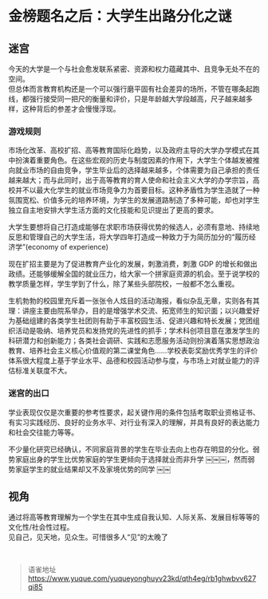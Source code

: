 # 金榜题名之后：大学生出路分化之谜
## 迷宫

今天的大学是一个与社会愈发联系紧密、资源和权力蕴藏其中、且竞争无处不在的空间。  
但总体而言教育机构还是一个可以强行磨平固有社会差异的场所，不管在哪条起跑线，都强行接受同一把尺的衡量和评价，只是年龄越大学段越高，尺子越来越多样，这种背后的参差才会慢慢浮现。

### 游戏规则

市场化改革、高校扩招、高等教育国际化趋势，以及政府主导的大学办学模式在其中扮演着重要角色。在这些宏观的历史与制度因素的作用下，大学生个体越发被推向就业市场的自由竞争，学生毕业后的选择越来越多，个体需要为自己承担的责任越来越大；而与此同时，出于高等教育的育人使命和社会主义大学的办学宗旨，高校并不以最大化学生的就业市场竞争力为首要目标。这种矛盾性为学生造就了一种氛围宽松、价值多元的培养环境，为学生的发展道路制造了多种可能，却也对学生独立自主地安排大学生活方面的文化技能和见识提出了更高的要求。

大学生要想将自己打造成能够在求职市场获得优势的候选人，必须有意地、持续地反思和管理自己的大学生活，将大学四年打造成一种致力于为简历加分的“履历经济学”(economy of experience)

现在扩招主要是为了促进教育产业化的发展，刺激消费，刺激 GDP 的增长和做出政绩。还能够缓解全国的就业压力，给大家一个拼家庭资源的机会。至于说学校的教学质量怎样，学生学到了什么，除了某些头部院校，一般都不怎么重视。

生机勃勃的校园里充斥着一张张令人炫目的活动海报，看似杂乱无章，实则各有其理：讲座主要由院系举办，目的是增强学术交流、拓宽师生的知识面；以兴趣爱好为基础组建的各类学生社团则有助于丰富校园生活、促进兴趣和特长发展；党团组织活动是吸纳、培养党员和发扬党的先进性的抓手；学术科创项目意在激发学生的科研潜力和创新能力；各类社会调研、实践和志愿服务活动则扮演着落实思想政治教育、培养社会主义核心价值观的第二课堂角色……学校表彰奖励优秀学生的评价体系很大程度上基于学业水平、品德和校园活动参与度，与市场上对就业能力的评估标准关联度不大。

### 迷宫的出口

学业表现仅仅是次重要的参考性要求，起关键作用的条件包括考取职业资格证书、有实习实践经历、良好的业务水平、对行业有深入的理解，并具有良好的表达能力和社会交往能力等等。

不少量化研究已经确认，不同家庭背景的学生在毕业去向上也存在明显的分化。弱势家庭出身的学生比优势家庭的学生更倾向于选择就业而非升学 ￼￼￼，然而弱势家庭学生的就业结果却又不及家境优势的同学 ￼￼

## 视角

通过将高等教育理解为一个学生在其中生成自我认知、人际关系、发展目标等等的文化性/社会性过程。  
见自己，见天地，见众生。可惜很多人“见”的太晚了

<br>
  
> 语雀地址 https://www.yuque.com/yuqueyonghuyv23kd/qth4eg/rb1ghwbvv627qi85